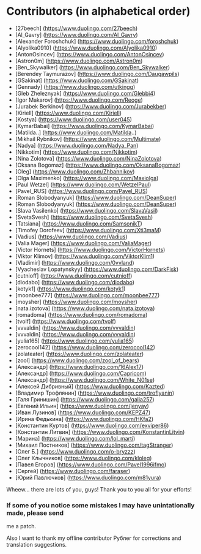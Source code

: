 # Contributors (in alphabetical order)

+ [27beech] (https://www.duolingo.com/27beech)
+ [Al_Gavry] (https://www.duolingo.com/Al_Gavry)
+ [Alexander Foroshchuk] (https://www.duolingo.com/foroshchuk)
+ [Alyolika0910] (https://www.duolingo.com/Alyolika0910)
+ [AntonOsincev] (https://www.duolingo.com/AntonOsincev)
+ [Astron0m] (https://www.duolingo.com/Astron0m)
+ [Ben_Skywalker] (https://www.duolingo.com/Ben_Skywalker)
+ [Berendey Taymurazov] (https://www.duolingo.com/Daugawpils)
+ [GSakinat] (https://www.duolingo.com/GSakinat)
+ [Gennady] (https://www.duolingo.com/utkingg)
+ [Gleb Zheleznyak] (https://www.duolingo.com/Glebbi4)
+ [Igor Makarov] (https://www.duolingo.com/Reoge)
+ [Jurabek Berkinov] (https://www.duolingo.com/Jurabekber)
+ [Kiriell] (https://www.duolingo.com/Kiriell)
+ [Kostya] (https://www.duolingo.com/user045)
+ [KymarBabai] (https://www.duolingo.com/KymarBabai)
+ [Matilda..] (https://www.duolingo.com/Matilda..)
+ [Mikhail Rybnikov] (https://www.duolingo.com/Multimate)
+ [Nadya] (https://www.duolingo.com/Nadya_Pan)
+ [Nikkotim] (https://www.duolingo.com/Nikkotim)
+ [Nina Zolotova] (https://www.duolingo.com/NinaZolotova)
+ [Oksana Bogomaz] (https://www.duolingo.com/OksanaBogomaz)
+ [Oleg] (https://www.duolingo.com/Zhbannikov)
+ [Olga Maximenko] (https://www.duolingo.com/Maxiolga)
+ [Paul Wetzel] (https://www.duolingo.com/WetzelPaul)
+ [Pavel_RUS] (https://www.duolingo.com/Pavel_RUS)
+ [Roman Slobodyanyuk] (https://www.duolingo.com/DeanSuper)
+ [Roman Slobodyanyuk] (https://www.duolingo.com/DeanSuper)
+ [Slava Vasilenko] (https://www.duolingo.com/SlavaVasil)
+ [SvetaSvesh] (https://www.duolingo.com/SvetaSvesh)
+ [Tatsiana] (https://www.duolingo.com/SamsonikT)
+ [Timofey Dorofeev] (https://www.duolingo.com/Xti3maM)
+ [Vadius] (https://www.duolingo.com/Vadius)
+ [Valia Mager] (https://www.duolingo.com/ValiaMager)
+ [Victor Hornets] (https://www.duolingo.com/VictorHornets)
+ [Viktor Klimov] (https://www.duolingo.com/ViktorKlim1)
+ [Vladimir] (https://www.duolingo.com/0vvland)
+ [Vyacheslav Lopatynskyy] (https://www.duolingo.com/DarkFisk)
+ [cutnioff] (https://www.duolingo.com/cutnioff)
+ [diodabo] (https://www.duolingo.com/diodabo)
+ [kotyk1] (https://www.duolingo.com/kotyk1)
+ [moonbee777] (https://www.duolingo.com/moonbee777)
+ [moysher] (https://www.duolingo.com/moysher)
+ [nata.izotova] (https://www.duolingo.com/nata.izotova)
+ [romadoma] (https://www.duolingo.com/romadoma)
+ [tvolf] (https://www.duolingo.com/tvolf)
+ [vvvaldin] (https://www.duolingo.com/vvvaldin)
+ [vvvaldin] (https://www.duolingo.com/vvvaldin)
+ [yulia165] (https://www.duolingo.com/yulia165)
+ [zerocool142] (https://www.duolingo.com/zerocool142)
+ [zolateater] (https://www.duolingo.com/zolateater)
+ [zool] (https://www.duolingo.com/zool_of_bears)
+ [Александр] (https://www.duolingo.com/16Alex17)
+ [Александр] (https://www.duolingo.com/Capricom)
+ [Александр] (https://www.duolingo.com/White_N01se)
+ [Алексей Дибривный] (https://www.duolingo.com/Kazted)
+ [Владимир Трофлянин] (https://www.duolingo.com/troflyanin)
+ [Галя Гринишин] (https://www.duolingo.com/galia257)
+ [Евгений Ильин] (https://www.duolingo.com/jenyay)
+ [Иван Лузинов] (https://www.duolingo.com/KEPZ47)
+ [Ирина Федькина] (https://www.duolingo.com/HKfa2)
+ [Константин Куртов] (https://www.duolingo.com/exviper86)
+ [Константин Литвин] (https://www.duolingo.com/KonstantinLitvin)
+ [Марина] (https://www.duolingo.com/lol_marti)
+ [Михаил Постников] (https://www.duolingo.com/tagStranger)
+ [Олег Б.] (https://www.duolingo.com/o-bryzzz)
+ [Олег Клычников] (https://www.duolingo.com/kloleg)
+ [Павел Егоров] (https://www.duolingo.com/Pavel1996ifmo)
+ [Сергей] (https://www.duolingo.com/faraser)
+ [Юрий Павлючков] (https://www.duolingo.com/m81yura)

Wheew... there are lots of you, guys! Thank you to you all for your efforts!

### If some of you notice some mistakes I may have unintationally made, please send
me a patch.


Also I want to thank my offline contributor Рублег for corrections and
translation suggestions.
